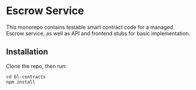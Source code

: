 # Escrow Service
This monorepo contains testable smart contract code for a managed Escrow service, as well as API and frontend stubs for basic implementation.

## Installation
Clone the repo, then run:

```
cd bl-contracts
npm install
```